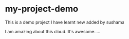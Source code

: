 # my-project-demo
This is a demo project
I have learnt new
added by sushama




I am amazing about this cloud. It's awesome.....
